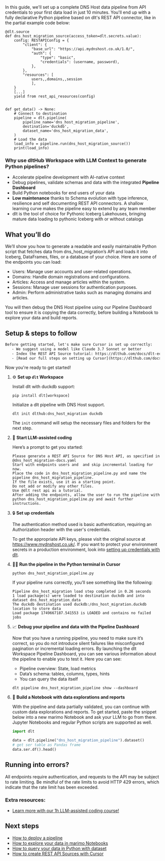 In this guide, we'll set up a complete DNS Host data pipeline from API credentials to your first data load in just 10 minutes. You'll end up with a fully declarative Python pipeline based on dlt's REST API connector, like in the partial example code below:

```python-outcome
@dlt.source
def dns_host_migration_source(access_token=dlt.secrets.value):
    config: RESTAPIConfig = {
        "client": {
            "base_url": "https://api.mydnshost.co.uk/1.0/",
            "auth": {
                "type": "basic",
                "credentials": (username, password),
            },
        },
        "resources": [
            users,,domains,,session
            ],
    }
    [...]
    yield from rest_api_resources(config)


def get_data() -> None:
    # Connect to destination
    pipeline = dlt.pipeline(
        pipeline_name='dns_host_migration_pipeline',
        destination='duckdb',
        dataset_name='dns_host_migration_data', 
    )
    # Load the data
    load_info = pipeline.run(dns_host_migration_source())
    print(load_info) 
```

### Why use dltHub Workspace with LLM Context to generate Python pipelines?

- Accelerate pipeline development with AI-native context
- Debug pipelines, validate schemas and data with the integrated **Pipeline Dashboard**
- Build Python notebooks for end users of your data
- **Low maintenance** thanks to Schema evolution with type inference, resilience and self documenting REST API connectors. A shallow learning curve makes the pipeline easy to extend by any team member
- dlt is the tool of choice for Pythonic Iceberg Lakehouses, bringing mature data loading to pythonic Iceberg with or without catalogs

## What you’ll do

We’ll show you how to generate a readable and easily maintainable Python script that fetches data from dns_host_migration’s API and loads it into Iceberg, DataFrames, files, or a database of your choice. Here are some of the endpoints you can load:

- Users: Manage user accounts and user-related operations.
- Domains: Handle domain registrations and configurations.
- Articles: Access and manage articles within the system.
- Sessions: Manage user sessions for authentication purposes.
- Admin: Perform administrative tasks such as managing domains and articles.

You will then debug the DNS Host pipeline using our Pipeline Dashboard tool to ensure it is copying the data correctly, before building a Notebook to explore your data and build reports.

## Setup & steps to follow

```default
Before getting started, let's make sure Cursor is set up correctly:
   - We suggest using a model like Claude 3.7 Sonnet or better
   - Index the REST API Source tutorial: https://dlthub.com/docs/dlt-ecosystem/verified-sources/rest_api/ and add it to context as **@dlt rest api**
   - [Read our full steps on setting up Cursor](https://dlthub.com/docs/dlt-ecosystem/llm-tooling/cursor-restapi#23-configuring-cursor-with-documentation)
```

Now you're ready to get started!

1. ⚙️ **Set up `dlt` Workspace**
    
    Install dlt with duckdb support:
    ```shell
    pip install dlt[workspace]
    ```

    Initialize a dlt pipeline with DNS Host support.
    ```shell
    dlt init dlthub:dns_host_migration duckdb
    ```

    The `init` command will setup the necessary files and folders for the next step.
    
2. 🤠 **Start LLM-assisted coding**
    
    Here’s a prompt to get you started:
    
    ```prompt
    Please generate a REST API Source for DNS Host API, as specified in @dns_host_migration-docs.yaml 
    Start with endpoints users and  and skip incremental loading for now. 
    Place the code in dns_host_migration_pipeline.py and name the pipeline dns_host_migration_pipeline. 
    If the file exists, use it as a starting point. 
    Do not add or modify any other files. 
    Use @dlt rest api as a tutorial. 
    After adding the endpoints, allow the user to run the pipeline with python dns_host_migration_pipeline.py and await further instructions.
    ```

    
3. 🔒 **Set up credentials** 
    
    The authentication method used is basic authentication, requiring an Authorization header with the user's credentials.
    
    To get the appropriate API keys, please visit the original source at https://www.mydnshost.co.uk/.
    If you want to protect your environment secrets in a production environment, look into [setting up credentials with dlt](https://dlthub.com/docs/walkthroughs/add_credentials).
    
4. 🏃‍♀️ **Run the pipeline in the Python terminal in Cursor**
    
    ```shell
    python dns_host_migration_pipeline.py
    ```
    
    If your pipeline runs correctly, you’ll see something like the following:
    
    ```shell
    Pipeline dns_host_migration load step completed in 0.26 seconds
    1 load package(s) were loaded to destination duckdb and into dataset dns_host_migration_data
    The duckdb destination used duckdb:/dns_host_migration.duckdb location to store data
    Load package 1749667187.541553 is LOADED and contains no failed jobs
    ```
    
5. 📈 **Debug your pipeline and data with the Pipeline Dashboard**

    Now that you have a running pipeline, you need to make sure it’s correct, so you do not introduce silent failures like misconfigured pagination or incremental loading errors. By launching the dlt Workspace Pipeline Dashboard, you can see various information about the pipeline to enable you to test it. Here you can see:
    - Pipeline overview: State, load metrics
    - Data’s schema: tables, columns, types, hints
    - You can query the data itself
    
    ```shell
    dlt pipeline dns_host_migration_pipeline show --dashboard
    ```
    
6. 🐍 **Build a Notebook with data explorations and reports**

    With the pipeline and data partially validated, you can continue with custom data explorations and reports. To get started, paste the snippet below into a new marimo Notebook and ask your LLM to go from there. Jupyter Notebooks and regular Python scripts are supported as well.

    
    ```python
    import dlt

   data = dlt.pipeline("dns_host_migration_pipeline").dataset()
   # get ser table as Pandas frame
   data.ser.df().head()
    ```

## Running into errors?

All endpoints require authentication, and requests to the API may be subject to rate limiting. Be mindful of the rate limits to avoid HTTP 429 errors, which indicate that the rate limit has been exceeded.

### Extra resources:

- [Learn more with our 1h LLM-assisted coding course!](https://www.youtube.com/watch?v=GGid70rnJuM)

## Next steps

- [How to deploy a pipeline](https://dlthub.com/docs/walkthroughs/deploy-a-pipeline)
- [How to explore your data in marimo Notebooks](https://dlthub.com/docs/general-usage/dataset-access/marimo)
- [How to query your data in Python with dataset](https://dlthub.com/docs/general-usage/dataset-access/dataset)
- [How to create REST API Sources with Cursor](https://dlthub.com/docs/dlt-ecosystem/llm-tooling/cursor-restapi)